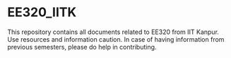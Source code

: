 # EE320_IITK
This repository contains all documents related to EE320 from IIT Kanpur. Use resources and information caution. In case of having information from previous semesters, please do help in contributing. 
